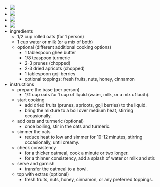 - ![](https://peach-geographical-bat-397.mypinata.cloud/ipfs/bafybeibikhg5mdi5253dlm7moddkn2rngrvxs44koq2ibyqumcz7ev7riy)
- ![](https://peach-geographical-bat-397.mypinata.cloud/ipfs/bafkreia5m33cftp6sgg6lipwy7yc77ibuolefrnhgzppapznfqobo62jre)
- ![](https://peach-geographical-bat-397.mypinata.cloud/ipfs/bafkreid5bnog3hdnzmbk2qjtsh6acdzrpsempabyn477dm2klms4tcvf5e)
- ![](https://peach-geographical-bat-397.mypinata.cloud/ipfs/bafkreig3phv6r4g6jdlswu6bqia5nldaoj6bof2vhcz5xr73xspt7d5saq)
- ingredients
	- 1/2 cup rolled oats (for 1 person)
	- 1 cup water or milk (or a mix of both)
	- optional (different additional cooking options)
		- 1 tablespoon ghee butter
		- 1/8 teaspoon turmeric
		- 2-3 prunes (chopped)
		- 2-3 dried apricots (chopped)
		- 1 tablespoon goji berries
		- optional toppings: fresh fruits, nuts, honey, cinnamon
- instructions
	- prepare the base (per person)
		- 1/2 cup oats for 1 cup of liquid (water, milk, or a mix of both).
	- start cooking
		- add dried fruits (prunes, apricots, goji berries) to the liquid.
		- bring the mixture to a boil over medium heat, stirring occasionally.
	- add oats and turmeric (optional)
		- once boiling, stir in the oats and turmeric.
	- simmer the oats
		- reduce heat to low and simmer for 10-12 minutes, stirring occasionally, until creamy.
	- check consistency
		- for a thicker oatmeal, cook a minute or two longer.
		- for a thinner consistency, add a splash of water or milk and stir.
	- serve and garnish
		- transfer the oatmeal to a bowl.
	- top with extras (optional)
		- fresh fruits, nuts, honey, cinnamon, or any preferred toppings.